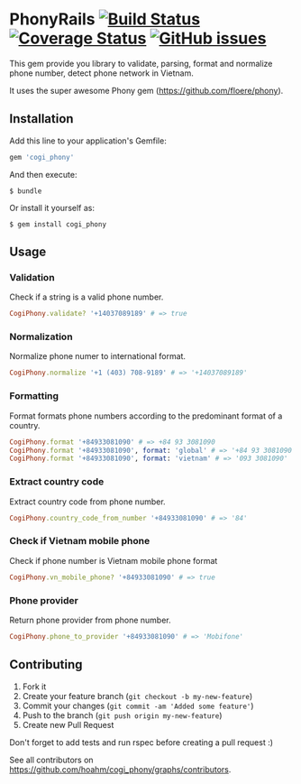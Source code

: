 # PhonyRails [![Build Status](https://travis-ci.org/hoahm/cogi_phony.svg?branch=master)](https://travis-ci.org/hoahm/cogi_phony) [![Coverage Status](https://coveralls.io/repos/github/hoahm/cogi_phony/badge.svg)](https://coveralls.io/github/hoahm/cogi_phony) [![GitHub issues](https://img.shields.io/github/issues/hoahm/cogi_phony.svg)](https://github.com/hoahm/cogi_phony/issues)

This gem provide you library to validate, parsing, format and normalize phone number, detect phone network in Vietnam.

It uses the super awesome Phony gem (https://github.com/floere/phony).

## Installation

Add this line to your application's Gemfile:

```ruby
gem 'cogi_phony'
```

And then execute:

```
$ bundle
```

Or install it yourself as:

```
$ gem install cogi_phony
```

## Usage

### Validation

Check if a string is a valid phone number.

```ruby
CogiPhony.validate? '+14037089189' # => true
```


### Normalization

Normalize phone numer to international format.

```ruby
CogiPhony.normalize '+1 (403) 708-9189' # => '+14037089189'
```

### Formatting

Format formats phone numbers according to the predominant format of a country. 

```ruby
CogiPhony.format '+84933081090' # => +84 93 3081090
CogiPhony.format '+84933081090', format: 'global' # => '+84 93 3081090'
CogiPhony.format '+84933081090', format: 'vietnam' # => '093 3081090'
```

### Extract country code

Extract country code from phone number.

```ruby
CogiPhony.country_code_from_number '+84933081090' # => '84'
```


### Check if Vietnam mobile phone

Check if phone number is Vietnam mobile phone format

```ruby
CogiPhony.vn_mobile_phone? '+84933081090' # => true
```


### Phone provider

Return phone provider from phone number.

```ruby
CogiPhony.phone_to_provider '+84933081090' # => 'Mobifone'
```

## Contributing

1. Fork it
2. Create your feature branch (`git checkout -b my-new-feature`)
3. Commit your changes (`git commit -am 'Added some feature'`)
4. Push to the branch (`git push origin my-new-feature`)
5. Create new Pull Request

Don't forget to add tests and run rspec before creating a pull request :)

See all contributors on https://github.com/hoahm/cogi_phony/graphs/contributors.

